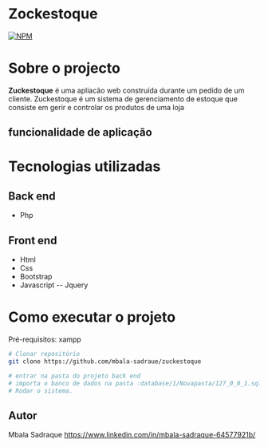 # Zockestoque
[![NPM](https://img.shields.io/npm/l/react)](https://github.com/mbala-sadraue/zuckestoque/blob/main/LICENSE.md)
# Sobre o projecto
**Zuckestoque** é uma apliacão  web construída durante um pedido de um cliente.
Zuckestoque é um sistema de gerenciamento de estoque que consiste em gerir e controlar os produtos de uma loja


## funcionalidade de aplicação


# Tecnologias utilizadas
## Back end
- Php
## Front end
- Html
- Css
- Bootstrap
- Javascript
-- Jquery

# Como executar o projeto

Pré-requisitos: xampp
```bash
# Clonar repositório
git clone https://github.com/mbala-sadraue/zuckestoque

# entrar na pasta do projeto back end
# importa o banco de dados na pasta :database/1/Novapasta/127_0_0_1.sql
# Rodar o sistema.

```

## Autor
Mbala Sadraque
https://www.linkedin.com/in/mbala-sadraque-64577921b/
